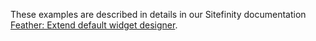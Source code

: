 These examples are described in details in our Sitefinity documentation [Feather: Extend default widget designer](http://docs.sitefinity.com/feather-extend-default-widget-designer). 
